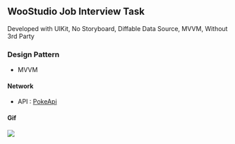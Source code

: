 ## WooStudio Job Interview Task
Developed with UIKit, No Storyboard, Diffable Data Source, MVVM, Without 3rd Party 

 ### Design Pattern
- MVVM

 #### Network
- API : [PokeApi](https://pokeapi.co)        

 #### Gif
 ![](https://github.com/myildirim48/MarvelApp-Mvvm-Programmatic/blob/main/Marvel-App/MarvelApp.gif?raw=true)


